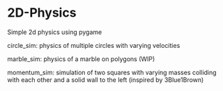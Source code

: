# 2D-Physics
Simple 2d physics using pygame

circle_sim: physics of multiple circles with varying velocities

marble_sim: physics of a marble on polygons (WIP)

momentum_sim: simulation of two squares with varying masses colliding with each other and a solid wall to the left (inspired by 3Blue1Brown)
